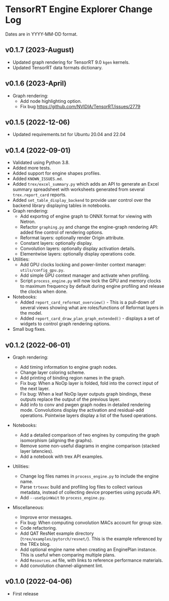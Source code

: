 # TensorRT Engine Explorer Change Log

Dates are in YYYY-MM-DD format.

## v0.1.7 (2023-August)
- Updated graph rendering for TensorRT 9.0 `kgen` kernels.
- Updated TensorRT data formats dictionary.

## v0.1.6 (2023-April)
- Graph rendering:
  - Add node highlighting option.
  - Fix bug https://github.com/NVIDIA/TensorRT/issues/2779

## v0.1.5 (2022-12-06)
- Updated requirements.txt for Ubuntu 20.04 and 22.04

## v0.1.4 (2022-09-01)
- Validated using Python 3.8.
- Added more tests.
- Added support for engine shapes profiles.
- Added `KNOWN_ISSUES.md`.
- Added `trex/excel_summary.py` which adds an API to generate an Excel summary spreadsheet with worksheets generated from several `trex.report_card` reports.
- Added `set_table_display_backend` to provide user control over the backend library displaying tables in notebooks.
- Graph rendering:
  - Add exportng of engine graph to ONNX format for viewing with Netron.
  - Refactor `graphing.py` and change the engine-graph rendering API: added fine control of rendering options.
  - Reformat layers: optionally render Origin attribute.
  - Constant layers: optionally display.
  - Convolution layers: optionally display activation details.
  - Elementwise layers: optionally display operations code.
- Utilities:
  - Add GPU clocks locking and power-limiter context manager: `utils/config_gpu.py`.
  - Add simple GPU context manager and activate when profiling.
  - Script `process_engine.py` will now lock the GPU and memory clocks to maximum frequency by default during engine profiling and release the clocks when done.
- Notebooks:
  - Added `report_card_reformat_overview()` - This is a pull-down of several views showing what are roles/functions of Reformat layers in the model.
  - Added `report_card_draw_plan_graph_extended()` - displays a set of widgets to control graph rendering options.
- Small bug fixes.

## v0.1.2 (2022-06-01)
- Graph rendering:
  - Add timing information to engine graph nodes.
  - Change layer coloring scheme.
  - Add printing of binding region names in the graph.
  - Fix bug: When a NoOp layer is folded, fold into the correct input of the next layer.
  - Fix bug: When a leaf NoOp layer outputs graph bindings, these outputs replace the output of the previous layer.
  - Add info to conv and pwgen graph nodes in detailed rendering mode. Convolutions display the activation and residual-add operations. Pointwise layers display a list of the fused operations.

- Notebooks:
  - Add a detailed comparison of two engines by computing the graph isomorphism (aligning the graphs).
  - Remove some non-useful diagrams in engine comparison (stacked layer latencies).
  - Add a notebook with trex API examples.

- Utilities:
  - Change log files names in `process_engine.py` to include the engine name.
  - Parse `trtexec` build and profiling log files to collect various metadata, instead of collecting device properties using pycuda API.
  - Add `--useSpinWait` to `process_engine.py`.

- Miscellaneous:
  - Improve error messages.
  - Fix bug: When computing convolution MACs account for group size.
  - Code refactoring.
  - Add QAT ResNet example directory (`trex/examples/pytorch/resnet/`). This is the example referenced by the TREx blog.
  - Add optional engine name when creating an EnginePlan instance. This is useful when comparing multiple plans.
  - Add `Resources.md` file, with links to reference performance materials.
  - Add convolution channel-alignment lint.
## v0.1.0 (2022-04-06)
- First release
